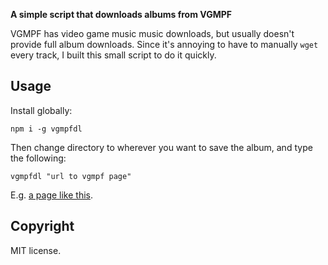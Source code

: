 **A simple script that downloads albums from VGMPF**

VGMPF has video game music music downloads, but usually doesn't provide full album downloads. Since it's annoying to have to manually `wget` every track, I built this small script to do it quickly.

## Usage

Install globally:

```
npm i -g vgmpfdl
```

Then change directory to wherever you want to save the album, and type the following:

```
vgmpfdl "url to vgmpf page"
```

E.g. [a page like this](http://www.vgmpf.com/Wiki/index.php?title=Pickle_Wars_(DOS)).

## Copyright

MIT license.
